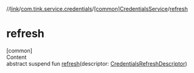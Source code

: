 //[link](../../index.md)/[com.tink.service.credentials](../index.md)/[[common]CredentialsService](index.md)/[refresh](refresh.md)



# refresh  
[common]  
Content  
abstract suspend fun [refresh](refresh.md)(descriptor: [CredentialsRefreshDescriptor](../[common]-credentials-refresh-descriptor/index.md))  



